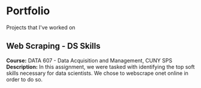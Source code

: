 # Portfolio
Projects that I've worked on

## Web Scraping - DS Skills
**Course:** DATA 607 - Data Acquisition and Management, CUNY SPS
**Description:** In this assignment, we were tasked with identifying the top soft skills necessary for data scientists. We chose to webscrape onet online in order to do so. 
